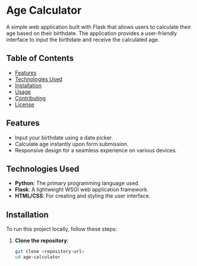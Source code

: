 # Age Calculator

A simple web application built with Flask that allows users to calculate their age based on their birthdate. The application provides a user-friendly interface to input the birthdate and receive the calculated age.

## Table of Contents
- [Features](#features)
- [Technologies Used](#technologies-used)
- [Installation](#installation)
- [Usage](#usage)
- [Contributing](#contributing)
- [License](#license)

## Features
- Input your birthdate using a date picker.
- Calculate age instantly upon form submission.
- Responsive design for a seamless experience on various devices.

## Technologies Used
- **Python**: The primary programming language used.
- **Flask**: A lightweight WSGI web application framework.
- **HTML/CSS**: For creating and styling the user interface.

## Installation

To run this project locally, follow these steps:

1. **Clone the repository**:
   ```bash
   git clone <repository-url>
   cd age-calculator

